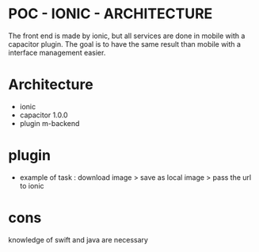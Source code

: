 # POC - IONIC - ARCHITECTURE 
The front end is made by ionic, but all services are done in mobile with a capacitor plugin.
The goal is to have the same result than mobile with a interface management easier.

# Architecture
- ionic
- capacitor 1.0.0
- plugin m-backend

# plugin
- example of task : download image > save as local image > pass the url to ionic

# cons
knowledge of swift and java are necessary
